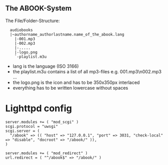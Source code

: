 The ABOOK-System
----------------

The File/Folder-Structure:
```
  audiobooks
  |~authorname_authorlastname.name_of_the_abook.lang
    |-001.mp3
    |-002.mp3
    |-.....
    |-logo.png
    `-playlist.m3u
```

* lang is the language (ISO 3166)
* the playlist.m3u contains a list of all mp3-files
  e.g. 001.mp3\n002.mp3 ...
* the logo.png is the icon and has to be 350x350px interlaced
* everything has to be written lowercase without spaces

# Lighttpd config
```
server.modules += ( "mod_scgi" )
scgi.protocol = "uwsgi"
scgi.server = (
  "/abook" => (( "host" => "127.0.0.1", "port" => 3031, "check-local" => "disable", "docroot" => "/abook/" )), 
)

server.modules += ( "mod_redirect" )
url.redirect = ( "^/abook$" => "/abook/" )
```
